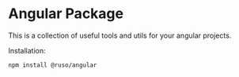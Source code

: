 # Angular Package

This is a collection of useful tools and utils for your angular projects.

Installation:

```bash
npm install @ruso/angular
```
